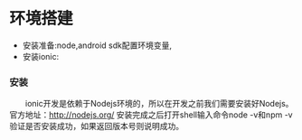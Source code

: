 # 环境搭建

* 安装准备:node,android sdk配置环境变量,
* 安装ionic:

### 安装
&emsp;&emsp;ionic开发是依赖于Nodejs环境的，所以在开发之前我们需要安装好Nodejs。
官方地址：http://nodejs.org/ 
安装完成之后打开shell输入命令node -v和npm -v验证是否安装成功，如果返回版本号则说明成功。
